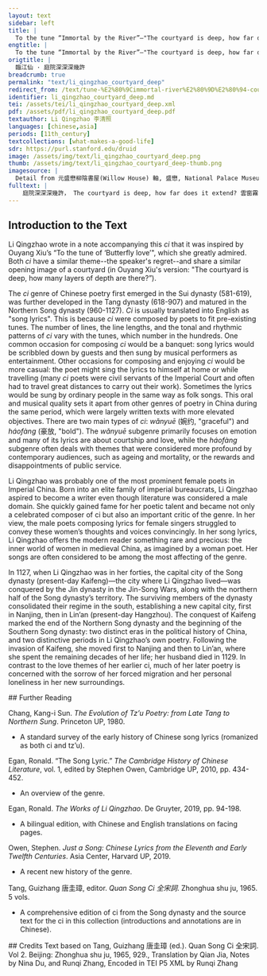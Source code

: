 ```yaml
---
layout: text
sidebar: left
title: |
  To the tune “Immortal by the River”—"The courtyard is deep, how far does it extend | 臨江仙 · 庭院深深深幾許
engtitle: |
  To the tune “Immortal by the River”—"The courtyard is deep, how far does it extend
origtitle: |
  臨江仙 · 庭院深深深幾許
breadcrumb: true
permalink: "text/li_qingzhao_courtyard_deep"
redirect_from: /text/tune-%E2%80%9Cimmortal-river%E2%80%9D%E2%80%94-courtyard-deep-how-far-does-it-extend
identifier: li_qingzhao_courtyard_deep.md
tei: /assets/tei/li_qingzhao_courtyard_deep.xml
pdf: /assets/pdf/li_qingzhao_courtyard_deep.pdf
textauthor: Li Qingzhao 李清照
languages: [chinese,asia]
periods: [11th_century]
textcollections: [what-makes-a-good-life]
sdr: https://purl.stanford.edu/druid 
image: /assets/img/text/li_qingzhao_courtyard_deep.png
thumb: /assets/img/text/li_qingzhao_courtyard_deep-thumb.png
imagesource: |
  Detail from 元盛懋柳陰書屋(Willow House) 軸, 盛懋, National Palace Museum, Accession Number: K2A002974N000000000PAA [Public Domain]
fulltext: |
    庭院深深深幾許， The courtyard is deep, how far does it extend? 雲窗霧閣常扃。 The windows and chambers, wrapped in mist, are always shut. 柳梢梅萼漸分明。 New willow shoots and plum blossoms grow. 春歸秣陵樹， Spring returns to the trees of Moling; 人客建康城。 I am a stranger in Jiankang CityBoth Moling and Jiankang are alternative names for the city of Nanjing, which is located in present-day Jiangsu Province, China.. 感月吟風多少事， Moved by the moon and chanting to the wind, how many things have happened! 如今老去無成。 Now I am old and have achieved nothing.  誰憐憔悴更凋零。 Who would pity thin and withered me? 試燈無意思， I have no interest in the lantern trialThe fifth day of the first month in the lunar calendar is the Lantern Festival, which is celebrated with grand lantern displays. These displays are practiced beforehand in “lantern trials.”, 踏雪沒心情。 I am not in the mood to walk through the snow. 
--- 
```

## Introduction to the Text 
<p>Li Qingzhao wrote in a note accompanying this <em>ci</em> that it was inspired by Ouyang Xiu’s “To the tune of ‘Butterfly love’", which she greatly admired. Both <em>ci</em> have a similar theme--the speaker's regret--and share a similar opening image of a courtyard (in Ouyang Xiu's version: "The courtyard is deep, how many layers of depth are there?”).</p> <p>The <em>ci</em> genre of Chinese poetry first emerged in the Sui dynasty (581-619), was further developed in the Tang dynasty (618-907) and matured in the Northern Song dynasty (960-1127). <em>Ci</em> is usually translated into English as "song lyrics". This is because <em>ci</em> were composed by poets to fit pre-existing tunes. The number of lines, the line lengths, and the tonal and rhythmic patterns of <em>ci</em> vary with the tunes, which number in the hundreds. One common occasion for composing <em>ci</em> would be a banquet: song lyrics would be scribbled down by guests and then sung by musical performers as entertainment. Other occasions for composing and enjoying <em>ci</em> would be more casual: the poet might sing the lyrics to himself at home or while travelling (many <em>ci</em> poets were civil servants of the Imperial Court and often had to travel great distances to carry out their work). Sometimes the lyrics would be sung by ordinary people in the same way as folk songs. This oral and musical quality sets it apart from other genres of poetry in China during the same period, which were largely written texts with more elevated objectives. There are two main types of <em>ci</em>: <em>wǎnyuē</em> (婉约, "graceful") and <em>háofàng</em> (豪放, "bold"). The <em>wǎnyuē</em> subgenre primarily focuses on emotion and many of its lyrics are about courtship and love, while the<em> háofàng</em> subgenre often deals with themes that were considered more profound by contemporary audiences, such as ageing and mortality, or the rewards and disappointments of public service.</p> <p>Li Qingzhao was probably one of the most prominent female poets in Imperial China. Born into an elite family of imperial bureaucrats, Li Qingzhao aspired to become a writer even though literature was considered a male domain. She quickly gained fame for her poetic talent and became not only a celebrated composer of ci but also an important critic of the genre. In her view, the male poets composing lyrics for female singers struggled to convey these women’s thoughts and voices convincingly. In her song lyrics, Li Qingzhao offers the modern reader something rare and precious: the inner world of women in medieval China, as imagined by a woman poet. Her songs are often considered to be among the most affecting of the genre.</p> <p>In 1127, when Li Qingzhao was in her forties, the capital city of the Song dynasty (present-day Kaifeng)—the city where Li Qingzhao lived—was conquered by the Jin dynasty in the Jin-Song Wars, along with the northern half of the Song dynasty’s territory. The surviving members of the dynasty consolidated their regime in the south, establishing a new capital city, first in Nanjing, then in Lin’an (present-day Hangzhou). The conquest of Kaifeng marked the end of the Northern Song dynasty and the beginning of the Southern Song dynasty: two distinct eras in the political history of China, and two distinctive periods in Li Qingzhao’s own poetry. Following the invasion of Kaifeng, she moved first to Nanjing and then to Lin’an, where she spent the remaining decades of her life; her husband died in 1129. In contrast to the love themes of her earlier ci, much of her later poetry is concerned with the sorrow of her forced migration and her personal loneliness in her new surroundings.</p>
## Further Reading 
<p>Chang, Kang-i Sun. <em>The Evolution of Tz’u Poetry: from Late Tang to Northern Sung</em>. Princeton UP, 1980.</p> <ul> <li>A standard survey of the early history of Chinese song lyrics (romanized as both ci and tz’u).</li> </ul> <p>Egan, Ronald. “The Song Lyric.” <em>The Cambridge History of Chinese Literature</em>, vol. 1, edited by Stephen Owen, Cambridge UP, 2010, pp. 434-452.</p> <ul> <li>An overview of the genre.</li> </ul> <p>Egan, Ronald. <em>The Works of Li Qingzhao</em>. De Gruyter, 2019, pp. 94-198.</p> <ul> <li>A bilingual edition, with Chinese and English translations on facing pages.</li> </ul> <p>Owen, Stephen. <em>Just a Song: Chinese Lyrics from the Eleventh and Early Twelfth Centuries</em>. Asia Center, Harvard UP, 2019.</p> <ul> <li>A recent new history of the genre.</li> </ul> <p>Tang, Guizhang 唐圭璋, editor. <em>Quan Song Ci 全宋詞</em>. Zhonghua shu ju, 1965. 5 vols.</p> <ul> <li>A comprehensive edition of ci from the Song dynasty and the source text for the ci in this collection (introductions and annotations are in Chinese).</li> </ul>
## Credits
Text based on Tang, Guizhang 唐圭璋 (ed.). Quan Song Ci 全宋詞. Vol 2. Beijing: Zhonghua shu ju, 1965, 929., Translation by Qian Jia, Notes by Nina Du,  and Runqi Zhang, Encoded in TEI P5 XML by Runqi Zhang
